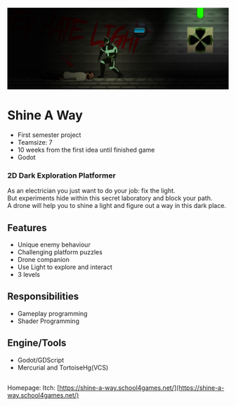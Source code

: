 ![alt text](/ReadMe_Pictures/ShineAWay_Banner.png?raw=true)
# Shine A Way

- First semester project
- Teamsize: 7
- 10 weeks from the first idea until finished game
- Godot

### 2D Dark Exploration Platformer

As an electrician you just want to do your job: fix the light.  
But experiments hide within this secret laboratory and block your path.  
A drone will help you to shine a light and figure out a way in this dark place.  

## Features
 - Unique enemy behaviour
 - Challenging platform puzzles
 - Drone companion 
 - Use Light to explore and interact
 - 3 levels

## Responsibilities
 - Gameplay programming
 - Shader Programming

## Engine/Tools
 - Godot/GDScript
 - Mercurial and TortoiseHg(VCS)

##
Homepage: 
Itch: [https://shine-a-way.school4games.net/](https://shine-a-way.school4games.net/)
